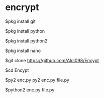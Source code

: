 # encrypt

$pkg install git  

$pkg install python  

$pkg install python2 

$pkg install nano  

$git clone https://github.com/Aldi098/Encypt  

$cd Encypt  

$py2 enc.py  py2 enc.py file.py  

$python2 enc.py file.py
